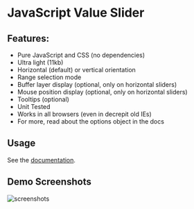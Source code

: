 # JavaScript Value Slider

## Features:

- Pure JavaScript and CSS (no dependencies)
- Ultra light (11kb)
- Horizontal (default) or vertical orientation
- Range selection mode
- Buffer layer display (optional, only on horizontal sliders)
- Mouse position display (optional, only on horizontal sliders)
- Tooltips (optional)
- Unit Tested
- Works in all browsers (even in decrepit old IEs)
- For more, read about the options object in the docs

## Usage
See the [documentation](https://github.com/DusanDimitric/value-slider/wiki/Documentation "documentation").

## Demo Screenshots

![screenshots](https://github.com/DusanDimitric/value-slider/blob/master/demos/screenshots.png "Screenshots from demos")